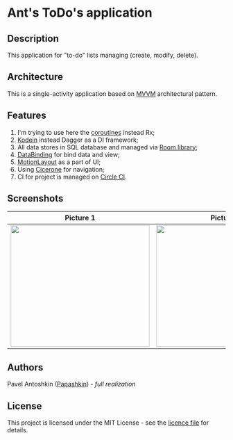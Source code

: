 # Ant's ToDo's application

## Description
This application for "to-do" lists managing (create, modify, delete).


## Architecture
This is a single-activity application based on [MVVM](https://en.wikipedia.org/wiki/Model%E2%80%93view%E2%80%93viewmodel) architectural pattern.


## Features
1. I'm trying to use here the [coroutines](https://github.com/Kotlin/kotlinx.coroutines/blob/master/ui/coroutines-guide-ui.md) instead Rx;
2. [Kodein](https://github.com/Kodein-Framework/Kodein-DI) instead Dagger as a DI framework;
3. All data stores in SQL database and managed via [Room library](https://developer.android.com/topic/libraries/architecture/room);
4. [DataBinding](https://developer.android.com/topic/libraries/data-binding) for bind data and view;
5. [MotionLayout](https://developer.android.com/reference/android/support/constraint/motion/MotionLayout) as a part of UI;
6. Using [Cicerone](https://github.com/terrakok/Cicerone) for navigation;
7. CI for project is managed on [Circle CI](https://circleci.com/).

## Screenshots

Picture 1|Picture 2|Picture 3|Picture 4|Picture 5|
--- | ---- |------|------|------|
<img src="https://pp.userapi.com/c853420/v853420993/5fd5e/uVXEWMa71l4.jpg" width="320" height="280" />|<img src="https://pp.userapi.com/c849432/v849432993/1a74be/ewdqQAP3rsA.jpg" width="320" height="280" />|<img src="https://pp.userapi.com/c848736/v848736993/1b9178/KMHjJ_wQEoU.jpg" width="320" height="280" />|<img src="https://pp.userapi.com/c851336/v851336993/13ef2c/d4HWAjIpaCg.jpg" width="320" height="280" />|<img src="https://pp.userapi.com/c855228/v855228993/5d441/CZRXElCUCsk.jpg" width="320" height="280" />|


## Authors
Pavel Antoshkin ([Papashkin](https://github.com/Papashkin)) - _full realization_


## License

This project is licensed under the MIT License - see the [licence file](LICENSE.md) for details.
